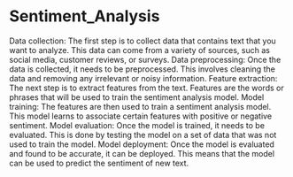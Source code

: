 # Sentiment_Analysis
Data collection: The first step is to collect data that contains text that you want to analyze. This data can come from a variety of sources, such as social media, customer reviews, or surveys.
Data preprocessing: Once the data is collected, it needs to be preprocessed. This involves cleaning the data and removing any irrelevant or noisy information.
Feature extraction: The next step is to extract features from the text. Features are the words or phrases that will be used to train the sentiment analysis model.
Model training: The features are then used to train a sentiment analysis model. This model learns to associate certain features with positive or negative sentiment.
Model evaluation: Once the model is trained, it needs to be evaluated. This is done by testing the model on a set of data that was not used to train the model.
Model deployment: Once the model is evaluated and found to be accurate, it can be deployed. This means that the model can be used to predict the sentiment of new text.
